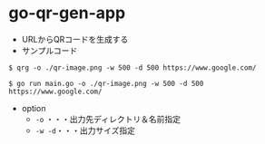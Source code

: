 # go-qr-gen-app

- URLからQRコードを生成する
- サンプルコード

 `$ qrg -o ./qr-image.png -w 500 -d 500 https://www.google.com/`
 
 `$ go run main.go -o ./qr-image.png -w 500 -d 500 https://www.google.com/`
 
 - option
   - `-o` ・・・出力先ディレクトリ＆名前指定
   - `-w -d`・・・出力サイズ指定
